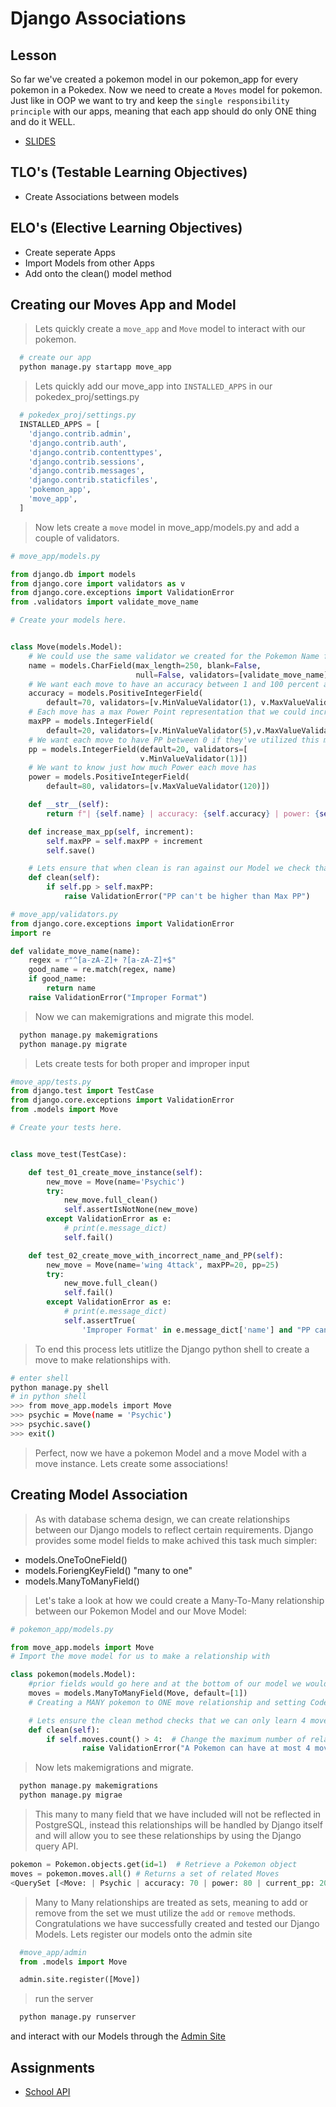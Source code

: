 # Django Associations

## Lesson

So far we've created a pokemon model in our pokemon_app for every pokemon in a Pokedex. Now we need to create a `Moves` model for pokemon. Just like in OOP we want to try and keep the `single responsibility principle` with our apps, meaning that each app should do only ONE thing and do it WELL.

- [SLIDES](https://docs.google.com/presentation/d/1IpSMwwmqcfuw-mhQWXjCM0W6hDJML_OnnIgeMA_P9jk/edit?usp=sharing)

## TLO's (Testable Learning Objectives)

- Create Associations between models

## ELO's (Elective Learning Objectives)

- Create seperate Apps
- Import Models from other Apps
- Add onto the clean() model method

## Creating our Moves App and Model

> Lets quickly create a `move_app` and `Move` model to interact with our pokemon.

```bash
  # create our app
  python manage.py startapp move_app
```

> Lets quickly add our move_app into `INSTALLED_APPS` in our pokedex_proj/settings.py

```python
  # pokedex_proj/settings.py
  INSTALLED_APPS = [
    'django.contrib.admin',
    'django.contrib.auth',
    'django.contrib.contenttypes',
    'django.contrib.sessions',
    'django.contrib.messages',
    'django.contrib.staticfiles',
    'pokemon_app',
    'move_app',
  ]
```

> Now lets create a `move` model in move_app/models.py and add a couple of validators.

```python
# move_app/models.py

from django.db import models
from django.core import validators as v
from django.core.exceptions import ValidationError
from .validators import validate_move_name

# Create your models here.


class Move(models.Model):
    # We could use the same validator we created for the Pokemon Name for our Moves Name
    name = models.CharField(max_length=250, blank=False,
                            null=False, validators=[validate_move_name])
    # We want each move to have an accuracy between 1 and 100 percent and we will give it a default of 70%
    accuracy = models.PositiveIntegerField(
        default=70, validators=[v.MinValueValidator(1), v.MaxValueValidator(100)])
    # Each move has a max Power Point representation that we could increase with special items
    maxPP = models.IntegerField(
        default=20, validators=[v.MinValueValidator(5),v.MaxValueValidator(30)])
    # We want each move to have PP between 0 if they've utilized this move too much and 30 depending on it's max capability
    pp = models.IntegerField(default=20, validators=[
                             v.MinValueValidator(1)])
    # We want to know just how much Power each move has
    power = models.PositiveIntegerField(
        default=80, validators=[v.MaxValueValidator(120)])

    def __str__(self):
        return f"| {self.name} | accuracy: {self.accuracy} | power: {self.power} | current_pp: {self.pp}/{self.maxPP} |"

    def increase_max_pp(self, increment):
        self.maxPP = self.maxPP + increment
        self.save()

    # Lets ensure that when clean is ran against our Model we check that PP is not greater than Max PP
    def clean(self):
        if self.pp > self.maxPP:
            raise ValidationError("PP can't be higher than Max PP")

# move_app/validators.py
from django.core.exceptions import ValidationError
import re

def validate_move_name(name):
    regex = r"^[a-zA-Z]+ ?[a-zA-Z]+$"
    good_name = re.match(regex, name)
    if good_name:
        return name
    raise ValidationError("Improper Format")
```

> Now we can makemigrations and migrate this model.

```bash
  python manage.py makemigrations
  python manage.py migrate
```

> Lets create tests for both proper and improper input

```python
#move_app/tests.py
from django.test import TestCase
from django.core.exceptions import ValidationError
from .models import Move

# Create your tests here.


class move_test(TestCase):

    def test_01_create_move_instance(self):
        new_move = Move(name='Psychic')
        try:
            new_move.full_clean()
            self.assertIsNotNone(new_move)
        except ValidationError as e:
            # print(e.message_dict)
            self.fail()

    def test_02_create_move_with_incorrect_name_and_PP(self):
        new_move = Move(name='wing 4ttack', maxPP=20, pp=25)
        try:
            new_move.full_clean()
            self.fail()
        except ValidationError as e:
            # print(e.message_dict)
            self.assertTrue(
                'Improper Format' in e.message_dict['name'] and "PP can't be higher than Max PP" in e.message_dict['__all__'])
```

> To end this process lets utitlize the Django python shell to create a move to make relationships with.

```bash
# enter shell
python manage.py shell
# in python shell
>>> from move_app.models import Move
>>> psychic = Move(name = 'Psychic')
>>> psychic.save()
>>> exit()
```

> Perfect, now we have a pokemon Model and a move Model with a move instance. Lets create some associations!

## Creating Model Association

> As with database schema design, we can create relationships between our Django models to reflect certain requirements. Django provides some model fields to make achived this task much simpler:

- models.OneToOneField()
- models.ForiengKeyField() "many to one"
- models.ManyToManyField()

> Let's take a look at how we could create a Many-To-Many relationship between our Pokemon Model and our Move Model:

```python
# pokemon_app/models.py

from move_app.models import Move
# Import the move model for us to make a relationship with

class pokemon(models.Model):
    #prior fields would go here and at the bottom of our model we would add any and all associations
    moves = models.ManyToManyField(Move, default=[1])
    # Creating a MANY pokemon to ONE move relationship and setting Code Platoon as the default value

    # Lets ensure the clean method checks that we can only learn 4 moves
    def clean(self):
        if self.moves.count() > 4:  # Change the maximum number of relationships as needed
                raise ValidationError("A Pokemon can have at most 4 moves.")
```

> Now lets makemigrations and migrate.

```bash
  python manage.py makemigrations
  python manage.py migrae
```

> This many to many field that we have included will not be reflected in PostgreSQL, instead this relationships will be handled by Django itself and will allow you to see these relationships by using the Django query API.

```python
pokemon = Pokemon.objects.get(id=1)  # Retrieve a Pokemon object
moves = pokemon.moves.all() # Returns a set of related Moves
<QuerySet [<Move: | Psychic | accuracy: 70 | power: 80 | current_pp: 20/20 |>]>
```

> Many to Many relationships are treated as sets, meaning to add or remove from the set we must utilize the `add` or `remove` methods.
> Congratulations we have successfully  created and tested our Django Models. Lets register our models onto the admin site

```python
  #move_app/admin
  from .models import Move

  admin.site.register([Move])
```

> run the server

```bash
  python manage.py runserver
```

and interact with our Models through the [Admin Site](http://localhost:800/admin)

## Assignments

- [School API](https://classroom.google.com/c/NjEyMzM5MTczMDQ4?cjc=vunqfsg)
